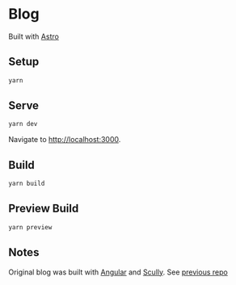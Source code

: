 # Blog

Built with [Astro](https://astro.build)


## Setup

```sh
yarn
```

## Serve

```sh
yarn dev
```

Navigate to [http://localhost:3000](http://localhost:3000).

## Build

```sh
yarn build
```

## Preview Build

```sh
yarn preview
```

## Notes

Original blog was built with [Angular](https://angular.io) and [Scully](https://scully.io). See [previous repo](https://github.com/brandontroberts/blog)
